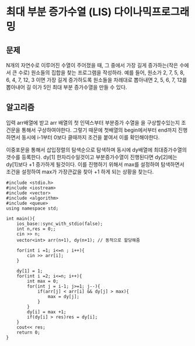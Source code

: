 # 최대 부분 증가수열 (LIS) 다이나믹프로그래밍

## 문제 
N개의 자연수로 이루어진 수열이 주어졌을 때, 그 중에서 가장 길게 증가하는(작은 수에서 큰 수로) 원소들의 집합을 찾는 프로그램을 작성하라. 예를 들어, 원소가 2, 7, 5, 8, 6, 4, 7, 12, 3 이면 가장 길게 증가하도록 원소들을 차례대로 뽑아내면 2, 5, 6, 7, 12를 뽑아내어 길 이가 5인 최대 부분 증가수열을 만들 수 있다.



## 알고리즘

입력 arr배열에 받고 arr 배열의 첫 인덱스부터 부분증가 수열을 을 구상할수있는지 조건문을 통해서 구상하여야한다.
그렇기 때문에 첫배열의 begin에서부터 end까지 진행하면서 동시에 i-1부터 0보다 클때까지 조건을 붙여서 이를 확인해야한다. 

이중포문을 통해서 삽입정렬의 탐색순으로 탐색하며 동시에 dy배열에 최대증가수열의 갯수를 등록한다. 
dy[1] 한자리수일것이고 부분증가수열이 진행된다면 dy[2]에는 dy[1]보다 +1 증가하게 될것이다. 
이를 진행하기 위해서 max를 설정하여 탐색하면서 조건을 설정하여 max가 가장큰값을 찾아 +1 하게 되는 상황을 찾는다. 

```
#include <stdio.h>
#include <iostream>
#include <vector>
#include <algorithm>
#include <queue>
using namespace std;

int main(){
    ios_base::sync_with_stdio(false);
    int n,res = 0;;
    cin >> n;
    vector<int> arr(n+1), dy(n+1); // 동적으로 할당해줌

    for(int i =1; i<=n ; i++){
        cin >> arr[i];
    }

    dy[1] = 1;
    for(int i =2; i<=n; i++){
        int max = 0;
        for(int j = i-1; j>=1; j--){
            if(arr[j] < arr[i] && dy[j] > max){
                max = dy[j];
            }
        }
        dy[i] = max +1;
        if(dy[i] > res)res = dy[i];
    }
    cout<< res;
    return 0;
}
```
